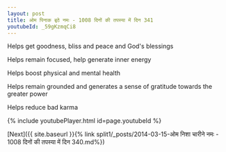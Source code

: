 ```yaml
---
layout: post
title: ओम पिनाक बृठे नमः - 1008 दिनों की तपस्या में दिन 341
youtubeId: _59gKzmqCi8
---
```

 
 
Helps get goodness, bliss and peace and God's blessings
 
Helps remain focused, help generate inner energy 
 
Helps boost physical and mental health 
 
Helps remain grounded and generates a sense of gratitude towards the greater power 
 
Helps reduce bad karma
 
 
 
 


{% include youtubePlayer.html id=page.youtubeId %}
 
[Next]({{ site.baseurl }}{% link  split1/_posts/2014-03-15-ओम निशा चारीने नमः - 1008 दिनों की तपस्या में दिन 340.md%})
 
